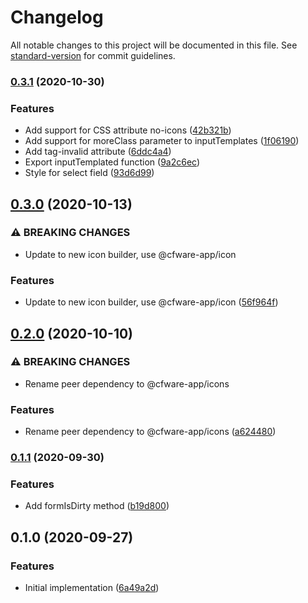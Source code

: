 # Changelog

All notable changes to this project will be documented in this file. See [standard-version](https://github.com/conventional-changelog/standard-version) for commit guidelines.

### [0.3.1](https://github.com/cfware/form/compare/v0.3.0...v0.3.1) (2020-10-30)


### Features

* Add support for CSS attribute no-icons ([42b321b](https://github.com/cfware/form/commit/42b321bfdbfa0a7fb780289eb287cc55339c3dea))
* Add support for moreClass parameter to inputTemplates ([1f06190](https://github.com/cfware/form/commit/1f06190416c2d8e171881a9ea366fde02517d6b0))
* Add tag-invalid attribute ([6ddc4a4](https://github.com/cfware/form/commit/6ddc4a41b33038dc576297e4555fc2bb8a4d40ef))
* Export inputTemplated function ([9a2c6ec](https://github.com/cfware/form/commit/9a2c6ecc52d7658b334179f195e4e186ea9981f5))
* Style for select field ([93d6d99](https://github.com/cfware/form/commit/93d6d991dfd06a521b2a6fbe16eca12252277b92))

## [0.3.0](https://github.com/cfware/form/compare/v0.2.0...v0.3.0) (2020-10-13)


### ⚠ BREAKING CHANGES

* Update to new icon builder, use @cfware-app/icon

### Features

* Update to new icon builder, use @cfware-app/icon ([56f964f](https://github.com/cfware/form/commit/56f964fa57bf069f4585780b568b27c6a230b92b))

## [0.2.0](https://github.com/cfware/form/compare/v0.1.1...v0.2.0) (2020-10-10)


### ⚠ BREAKING CHANGES

* Rename peer dependency to @cfware-app/icons

### Features

* Rename peer dependency to @cfware-app/icons ([a624480](https://github.com/cfware/form/commit/a6244806e44306bbe0fb7f5414242d402257c401))

### [0.1.1](https://github.com/cfware/form/compare/v0.1.0...v0.1.1) (2020-09-30)


### Features

* Add formIsDirty method ([b19d800](https://github.com/cfware/form/commit/b19d800b97ec016d8f26e2273e0682ecd7e3dce3))

## 0.1.0 (2020-09-27)


### Features

* Initial implementation ([6a49a2d](https://github.com/cfware/form/commit/6a49a2d26be21b555071d05fa5ca31c0d5b7f788))
